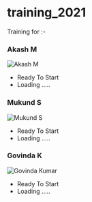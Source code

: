 training\_2021
==============
Training for :-
### Akash M
![Akash M](https://avatars0.githubusercontent.com/u/76091038?s=400&u=1cfde463a0d0538768de3ac8269b621264b0071b&v=4)

-   Ready To Start
-   Loading .....

### Mukund S
![Mukund S](https://avatars0.githubusercontent.com/u/71170231?s=460&v=4)

-   Ready To Start
-   Loading .....

### Govinda K
![Govinda
Kumar](https://avatars0.githubusercontent.com/u/60409225?s=460&u=2759f3e7caf5ab1251dab97a9d6d68df443b2903&v=4)

-   Ready To Start
-   Loading .....
